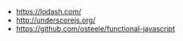 - https://lodash.com/
- http://underscorejs.org/
- https://github.com/osteele/functional-javascript
